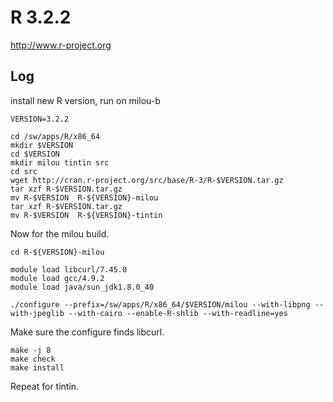 R 3.2.2
=======

<http://www.r-project.org>


Log
---

install new R version, run on milou-b

    VERSION=3.2.2

    cd /sw/apps/R/x86_64
    mkdir $VERSION
    cd $VERSION
    mkdir milou tintin src
    cd src
    wget http://cran.r-project.org/src/base/R-3/R-$VERSION.tar.gz
    tar xzf R-$VERSION.tar.gz
    mv R-$VERSION  R-${VERSION}-milou
    tar xzf R-$VERSION.tar.gz
    mv R-$VERSION  R-${VERSION}-tintin

Now for the milou build.

    cd R-${VERSION}-milou

    module load libcurl/7.45.0
    module load gcc/4.9.2
    module load java/sun_jdk1.8.0_40

    ./configure --prefix=/sw/apps/R/x86_64/$VERSION/milou --with-libpng --with-jpeglib --with-cairo --enable-R-shlib --with-readline=yes

Make sure the configure finds libcurl.

    make -j 8
    make check
    make install

Repeat for tintin.

